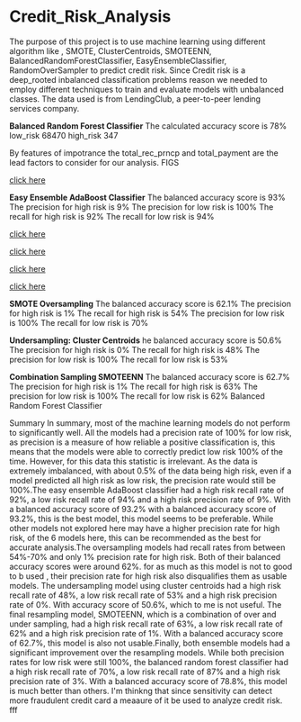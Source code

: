 # Credit_Risk_Analysis
The purpose of this project is to use machine learning using different algorithm like , SMOTE, ClusterCentroids, SMOTEENN, BalancedRandomForestClassifier, EasyEnsembleClassifier, RandomOverSampler to predict credit risk. Since Credit risk is a deep_rooted inbalanced classification problems reason we needed to employ different techniques to train and evaluate models with unbalanced classes. The data used is from LendingClub, a peer-to-peer lending services company. 

**Balanced Random Forest Classifier**
The calculated accuracy score is 78%
low_risk     68470
high_risk      347

By features of impotrance the 
total_rec_prncp and total_payment are the lead factors to consider for our analysis.
FIGS

 [click here](https://github.com/DeloxyAdeola/Credit_Risk_Analysis/blob/main/fig/fig%201.png)
 
**Easy Ensemble AdaBoost Classifier**
The balanced accuracy score is 93%
The precision for high risk is 9%
The precision for low risk is 100%
The recall for high risk is 92%
The recall for low risk is 94%

[click here](https://github.com/DeloxyAdeola/Credit_Risk_Analysis/blob/main/fig/fig%202.png)


[click here](https://github.com/DeloxyAdeola/Credit_Risk_Analysis/blob/main/fig/fig%203.png)
 
 

[click here](https://github.com/DeloxyAdeola/Credit_Risk_Analysis/blob/main/fig/fig%204.png)


[click here](https://github.com/DeloxyAdeola/Credit_Risk_Analysis/blob/main/fig/fig%205.png)
 
 



**SMOTE Oversampling**
The balanced accuracy score is 62.1%
The precision for high risk is 1%
The recall for high risk is 54%
The precision for low risk is 100%
The recall for low risk is 70%

**Undersampling: Cluster Centroids**
he balanced accuracy score is 50.6%
The precision for high risk is 0%
The recall for high risk is 48%
The precision for low risk is 100%
The recall for low risk is 53%

**Combination Sampling SMOTEENN**
The balanced accuracy score is 62.7%
The precision for high risk is 1%
The recall for high risk is 63%
The precision for low risk is 100%
The recall for low risk is 62%
Balanced Random Forest Classifier


Summary
In summary, most of the machine learning models do not perform to significantly well. All the models had a precision rate of 100% for low risk, as precision is a measure of how reliable a positive classification is, this means that the models were able to correctly predict low risk 100% of the time. However, for this data this statistic is irrelevant. As the data is extremely imbalanced, with about 0.5% of the data being high risk, even if a model predicted all high risk as low risk, the precision rate would still be 100%.The easy ensemble AdaBoost classifier had a high risk recall rate of 92%, a low risk recall rate of 94% and a high risk precision rate of 9%. With a balanced accuracy score of 93.2% with a balanced accuracy score of 93.2%, this is the best model, this model seems to be preferable.  While other models not explored here may have a higher precision rate for high risk, of the 6 models here, this can be recommended as the best for accurate analysis.The oversampling models had recall rates from between 54%-70% and only 1% precision rate for high risk. Both of their balanced accuracy scores were around 62%. for as much as this model is not to good to b used , their precision rate for high risk also disqualifies them as usable models.
The undersampling model using cluster centroids had a high risk recall rate of 48%, a low risk recall rate of 53% and a high risk precision rate of 0%. With  accuracy score of 50.6%, which to me is not useful. The final resampling model, SMOTEENN, which is a combination of over and under sampling, had a high risk recall rate of 63%, a low risk recall rate of 62% and a high risk precision rate of 1%. With a balanced accuracy score of 62.7%, this model is also not usable.Finally, both ensemble models had a significant improvement over the resampling models. While both precision rates for low risk were still 100%, the balanced random forest classifier had a high risk recall rate of 70%, a low risk recall rate of 87% and a high risk precision rate of 3%. With a balanced accuracy score of 78.8%, this model is much better than others. I'm thinkng that since sensitivity can detect more fraudulent credit card  a meaaure of it be used to analyze credit risk.
fff

